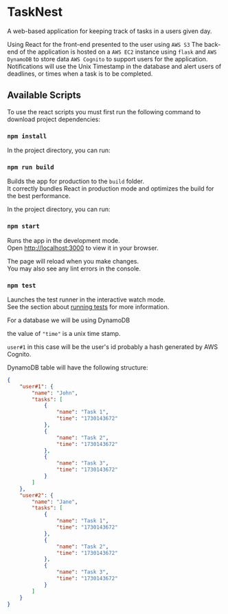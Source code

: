 # TaskNest

A web-based application for keeping track of tasks in a users given day.

Using React for the front-end presented to the user using `AWS S3`
The back-end of the application is hosted on a `AWS EC2` instance using `flask` and `AWS DynamoDB` to store data
`AWS Cognito` to support users for the application. Notifications will use the Unix Timestamp in the database and alert users of deadlines, or times when a task is to be completed.

## Available Scripts

To use the react scripts you must first run the following command to download project dependencies:

### `npm install`

In the project directory, you can run:

### `npm run build`

Builds the app for production to the `build` folder.\
It correctly bundles React in production mode and optimizes the build for the best performance.

In the project directory, you can run:

### `npm start`

Runs the app in the development mode.\
Open [http://localhost:3000](http://localhost:3000) to view it in your browser.

The page will reload when you make changes.\
You may also see any lint errors in the console.

### `npm test`

Launches the test runner in the interactive watch mode.\
See the section about [running tests](https://facebook.github.io/create-react-app/docs/running-tests) for more information.

<!-- The build is minified and the filenames include the hashes.\
Your app is ready to be deployed!

See the section about [deployment](https://facebook.github.io/create-react-app/docs/deployment) for more information.

### `npm run eject`

**Note: this is a one-way operation. Once you `eject`, you can't go back!**

If you aren't satisfied with the build tool and configuration choices, you can `eject` at any time. This command will remove the single build dependency from your project.

Instead, it will copy all the configuration files and the transitive dependencies (webpack, Babel, ESLint, etc) right into your project so you have full control over them. All of the commands except `eject` will still work, but they will point to the copied scripts so you can tweak them. At this point you're on your own.

You don't have to ever use `eject`. The curated feature set is suitable for small and middle deployments, and you shouldn't feel obligated to use this feature. However we understand that this tool wouldn't be useful if you couldn't customize it when you are ready for it.

## Learn More

You can learn more in the [Create React App documentation](https://facebook.github.io/create-react-app/docs/getting-started).

To learn React, check out the [React documentation](https://reactjs.org/).

### Code Splitting

This section has moved here: [https://facebook.github.io/create-react-app/docs/code-splitting](https://facebook.github.io/create-react-app/docs/code-splitting)

### Analyzing the Bundle Size

This section has moved here: [https://facebook.github.io/create-react-app/docs/analyzing-the-bundle-size](https://facebook.github.io/create-react-app/docs/analyzing-the-bundle-size)

### Making a Progressive Web App

This section has moved here: [https://facebook.github.io/create-react-app/docs/making-a-progressive-web-app](https://facebook.github.io/create-react-app/docs/making-a-progressive-web-app)

### Advanced Configuration

This section has moved here: [https://facebook.github.io/create-react-app/docs/advanced-configuration](https://facebook.github.io/create-react-app/docs/advanced-configuration)

### Deployment

This section has moved here: [https://facebook.github.io/create-react-app/docs/deployment](https://facebook.github.io/create-react-app/docs/deployment)

### `npm run build` fails to minify

This section has moved here: [https://facebook.github.io/create-react-app/docs/troubleshooting#npm-run-build-fails-to-minify](https://facebook.github.io/create-react-app/docs/troubleshooting#npm-run-build-fails-to-minify) -->

For a database we will be using DynamoDB

the value of `"time"` is a unix time stamp.

`user#1` in this case will be the user's id probably a hash generated by AWS Cognito.

DynamoDB table will have the following structure:
```JSON
{
    "user#1": {
        "name": "John",
        "tasks": [
            {
                "name": "Task 1",
                "time": "1730143672"
            },
            {
                "name": "Task 2",
                "time": "1730143672"
            },
            {
                "name": "Task 3",
                "time": "1730143672"
            }
        ]
    },
    "user#2": {
        "name": "Jane",
        "tasks": [
            {
                "name": "Task 1",
                "time": "1730143672"
            },
            {
                "name": "Task 2",
                "time": "1730143672"
            },
            {
                "name": "Task 3",
                "time": "1730143672"
            }
        ]
    }
}
```
